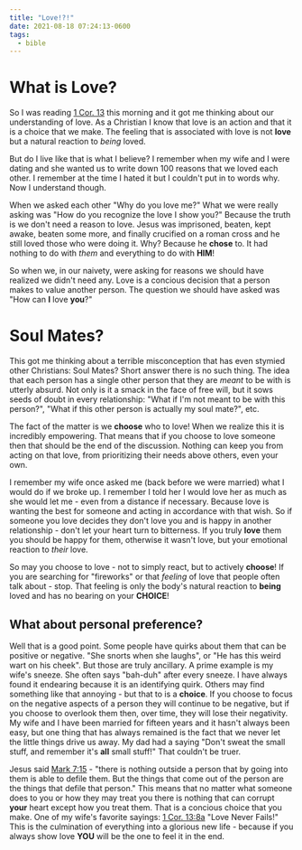 ```yaml
---
title: "Love!?!"
date: 2021-08-18 07:24:13-0600
tags:
  - bible
---
```


# What is Love?

So I was reading [1 Cor.
13](https://www.revisedenglishversion.com/1Cor/13/nav1) this morning and it got
me thinking about our understanding of love. As a Christian I know that love is
an action and that it is a choice that we make. The feeling that is associated
with love is not **love** but a natural reaction to _being_ loved.

But do I live like that is what I believe? I remember when my wife and I were
dating and she wanted us to write down 100 reasons that we loved each other. I
remember at the time I hated it but I couldn't put in to words why. Now I
understand though.

When we asked each other "Why do you love me?" What we were really asking was
"How do you recognize the love I show you?" Because the truth is we don't need
a reason to love. Jesus was imprisoned, beaten, kept awake, beaten some more,
and finally crucified on a roman cross and he still loved those who were
doing it. Why? Because he **chose** to. It had nothing to do with _them_ and
everything to do with **HIM**!

So when we, in our naivety, were asking for reasons we should have realized we
didn't need any. Love is a concious decision that a person makes to value
another person. The question we should have asked was "How can **I** love
**you**?"

# Soul Mates?

This got me thinking about a terrible misconception that has even stymied other
Christians: Soul Mates? Short answer there is no such thing. The idea that each
person has a single other person that they are _meant_ to be with is utterly
absurd. Not only is it a smack in the face of free will, but it sows seeds of
doubt in every relationship: "What if I'm not meant to be with this person?",
"What if this other person is actually my soul mate?", etc.

The fact of the matter is we **choose** who to love! When we realize this it is
incredibly empowering. That means that if you choose to love someone then that
should be the end of the discussion. Nothing can keep you from acting on that
love, from prioritizing their needs above others, even your own.

I remember my wife once asked me (back before we were married) what I would do
if we broke up. I remember I told her I would love her as much as
she would let me - even from a distance if necessary. Because love is wanting
the best for someone and acting in accordance with that wish. So if someone you
love decides they don't love you and is happy in another relationship - don't
let your heart turn to bitterness. If you truly **love** them you should be
happy for them, otherwise it wasn't love, but your emotional reaction to
_their_ love.

So may you choose to love - not to simply react, but to actively **choose**! If
you are searching for "fireworks" or that _feeling_ of love that people often
talk about - stop. That feeling is only the body's natural reaction to
**being** loved and has no bearing on your **CHOICE**!

## What about personal preference?

Well that is a good point. Some people have quirks about them that can be
positive or negative. "She snorts when she laughs", or "He has this weird wart
on his cheek". But those are truly ancillary. A prime example is my wife's
sneeze. She often says "bah-duh" after every sneeze. I have always found it
endearing because it is an identifying quirk. Others may find something like
that annoying - but that to is a **choice**. If you choose to focus on the
negative aspects of a person they will continue to be negative, but if you
choose to overlook them then, over time, they will lose their negativity. My
wife and I have been married for fifteen years and it hasn't always been easy,
but one thing that has always remained is the fact that we never let the
little things drive us away. My dad had a saying "Don't sweat the small
stuff, and remember it's **all** small stuff!" That couldn't be truer.

Jesus said [Mark 7:15](https://www.revisedenglishversion.com/Mark/7/nav15/1) -
"there is nothing outside a person that by going into them is able to defile
them. But the things that come out of the person are the things that defile
that person." This means that no matter what someone does to you or how they
may treat you there is nothing that can corrupt **your** heart except how you
treat them. That is a concious choice that you make. One of my wife's favorite
sayings: [ 1 Cor. 13:8a](https://www.revisedenglishversion.com/1Cor/13/nav8)
"Love Never Fails!" This is the culmination of everything into a glorious new
life - because if you always show love **YOU** will be the one to feel it in
the end.
